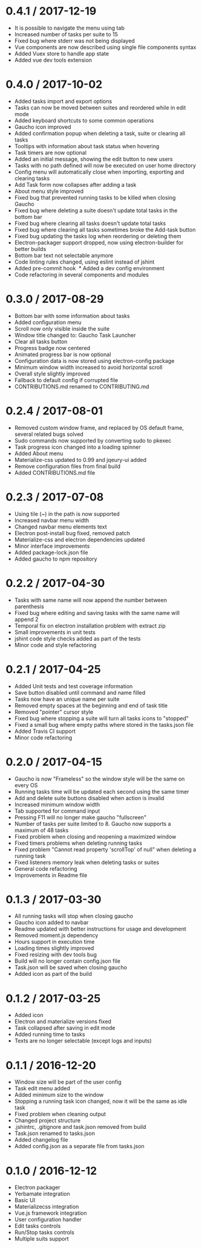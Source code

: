 0.4.1 / 2017-12-19
==================

  * It is possible to navigate the menu using tab
  * Increased number of tasks per suite to 15
  * Fixed bug where stderr was not being displayed
  * Vue components are now described using single file components syntax
  * Added Vuex store to handle app state
  * Added vue dev tools extension

0.4.0 / 2017-10-02
==================

  * Added tasks import and export options
  * Tasks can now be moved between suites and reordered while in edit mode
  * Added keyboard shortcuts to some common operations
  * Gaucho icon improved
  * Added confirmation popup when deleting a task, suite or clearing all tasks
  * Tooltips with information about task status when hovering
  * Task timers are now optional
  * Added an initial message, showing the edit button to new users
  * Tasks with no path defined will now be executed on user home directory
  * Config menu will automatically close when importing, exporting and clearing tasks
  * Add Task form now collapses after adding a task
  * About menu style improved
  * Fixed bug that prevented running tasks to be killed when closing Gaucho
  * Fixed bug where deleting a suite doesn't update total tasks in the bottom bar
  * Fixed bug where clearing all tasks doesn't update total tasks
  * Fixed bug where clearing all tasks sometimes broke the Add-task button
  * Fixed bug updating the tasks log when reordering or deleting them
  * Electron-packager support dropped, now using electron-builder for better builds
  * Bottom bar text not selectable anymore
  * Code linting rules changed, using eslint instead of jshint
  * Added pre-commit hook
  * Added a dev config environment
  * Code refactoring in several components and modules

0.3.0 / 2017-08-29
==================

  * Bottom bar with some information about tasks
  * Added configuration menu
  * Scroll now only visible inside the suite
  * Window title changed to: Gaucho Task Launcher
  * Clear all tasks button
  * Progress badge now centered
  * Animated progress bar is now optional
  * Configuration data is now stored using electron-config package
  * Minimum window width increased to avoid horizontal scroll
  * Overall style slightly improved
  * Fallback to default config if corrupted file
  * CONTRIBUTIONS.md renamed to CONTRIBUTING.md

0.2.4 / 2017-08-01
==================

  * Removed custom window frame, and replaced by OS default frame, several related bugs solved
  * Sudo commands now supported by converting sudo to pkexec
  * Task progress icon changed into a loading spinner
  * Added About menu
  * Materialize-css updated to 0.99 and jqeury-ui added
  * Remove configuration files from final build
  * Added CONTRIBUTIONS.md file

0.2.3 / 2017-07-08
==================

  * Using tile (~) in the path is now supported
  * Increased navbar menu width
  * Changed navbar menu elements text
  * Electron post-install bug fixed, removed patch
  * Materialize-css and electron dependencies updated
  * Minor interface improvements
  * Added package-lock.json file
  * Added gaucho to npm repository

0.2.2 / 2017-04-30
==================

  * Tasks with same name will now append the number between parenthesis
  * Fixed bug where editing and saving tasks with the same name will append 2
  * Temporal fix on electron installation problem with extract zip
  * Small improvements in unit tests
  * jshint code style checks added as part of the tests
  * Minor code and style refactoring

0.2.1 / 2017-04-25
==================

  * Added Unit tests and test coverage information
  * Save button disabled until command and name filled
  * Tasks now have an unique name per suite
  * Removed empty spaces at the beginning and end of task title
  * Removed "pointer" cursor style
  * Fixed bug where stopping a suite will turn all tasks icons to "stopped"
  * Fixed a small bug where empty paths where stored in the tasks.json file
  * Added Travis CI support
  * Minor code refactoring


0.2.0 / 2017-04-15
==================

  * Gaucho is now "Frameless" so the window style will be the same on every OS
  * Running tasks time will be updated each second using the same timer
  * Add and delete suite buttons disabled when action is invalid
  * Increased minimum window width
  * Tab supported for command input
  * Pressing F11 will no longer make gaucho "fullscreen"
  * Number of tasks per suite limited to 8. Gaucho now supports a maximum of 48 tasks
  * Fixed problem when closing and reopening a maximized window
  * Fixed timers problems when deleting running tasks
  * Fixed problem "Cannot read property 'scrollTop' of null" when deleting a running task
  * Fixed listeners memory leak when deleting tasks or suites
  * General code refactoring
  * Improvements in Readme file

0.1.3 / 2017-03-30
==================

  * All running tasks will stop when closing gaucho
  * Gaucho icon added to navbar
  * Readme updated with better instructions for usage and development
  * Removed moment.js dependency
  * Hours support in execution time
  * Loading times slightly improved
  * Fixed resizing with dev tools bug
  * Build will no longer contain config.json file
  * Task.json will be saved when closing gaucho
  * Added icon as part of the build

0.1.2 / 2017-03-25
==================

  * Added icon
  * Electron and materialize versions fixed
  * Task collapsed after saving in edit mode
  * Added running time to tasks
  * Texts are no longer selectable (except logs and inputs)

0.1.1 / 2016-12-20
==================

  * Window size will be part of the user config
  * Task edit menu added
  * Added minimum size to the window
  * Stopping a running task icon changed, now it will be the same as idle task
  * Fixed problem when cleaning output
  * Changed project structure
  * .jshintrc, .gitignore and task.json removed from build
  * Task.json renamed to tasks.json
  * Added changelog file
  * Added config.json as a separate file from tasks.json

0.1.0 / 2016-12-12
==================

  * Electron packager
  * Yerbamate integration
  * Basic UI
  * Materializecss integration
  * Vue.js framework integration
  * User configuration handler
  * Edit tasks controls
  * Run/Stop tasks controls
  * Multiple suits support
